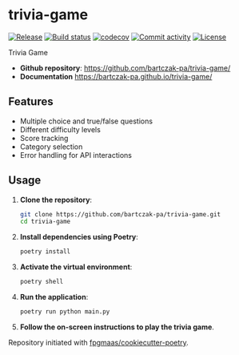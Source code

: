 # trivia-game

[![Release](https://img.shields.io/github/v/release/bartczak-pa/trivia-game)](https://img.shields.io/github/v/release/bartczak-pa/trivia-game)
[![Build status](https://img.shields.io/github/actions/workflow/status/bartczak-pa/trivia-game/main.yml?branch=main)](https://github.com/bartczak-pa/trivia-game/actions/workflows/main.yml?query=branch%3Amain)
[![codecov](https://codecov.io/gh/bartczak-pa/trivia-game/branch/main/graph/badge.svg)](https://codecov.io/gh/bartczak-pa/trivia-game)
[![Commit activity](https://img.shields.io/github/commit-activity/m/bartczak-pa/trivia-game)](https://img.shields.io/github/commit-activity/m/bartczak-pa/trivia-game)
[![License](https://img.shields.io/github/license/bartczak-pa/trivia-game)](https://img.shields.io/github/license/bartczak-pa/trivia-game)

Trivia Game

- **Github repository**: <https://github.com/bartczak-pa/trivia-game/>
- **Documentation** <https://bartczak-pa.github.io/trivia-game/>

## Features

- Multiple choice and true/false questions
- Different difficulty levels
- Score tracking
- Category selection
- Error handling for API interactions

## Usage

1. **Clone the repository**:

   ```sh
   git clone https://github.com/bartczak-pa/trivia-game.git
   cd trivia-game
   ```

2. **Install dependencies using Poetry**:

   ```sh
   poetry install
   ```

3. **Activate the virtual environment**:

   ```sh
   poetry shell
   ```

4. **Run the application**:

   ```sh
   poetry run python main.py
   ```

5. **Follow the on-screen instructions to play the trivia game**.

Repository initiated with [fpgmaas/cookiecutter-poetry](https://github.com/fpgmaas/cookiecutter-poetry).

